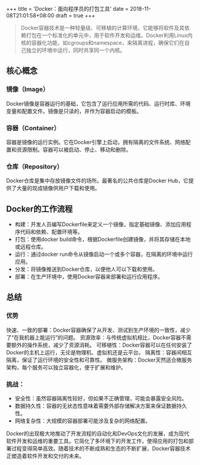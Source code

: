 +++
title = 'Docker：面向程序员的打包工具'
date = 2018-11-08T21:01:58+08:00
draft = true
+++

> Docker容器技术是一种轻量级、可移植的计算环境，它能够将软件及其依赖打包在一个标准化的单元中，用于软件开发和运维。Docker利用Linux内核的容器化功能，如cgroups和namespace，来隔离进程，确保它们在自己独立的环境中运行，同时共享同一个内核。

## 核心概念

### 镜像（Image）

Docker镜像是容器运行的基础，它包含了运行应用所需的代码、运行时库、环境变量和配置文件。镜像是只读的，并作为容器启动的模板。

### 容器（Container）

容器是镜像的运行实例。它在Docker引擎上启动，拥有隔离的文件系统、网络配置和资源限制。容器可以被启动、停止、移动和删除。
### 仓库（Repository）

Docker仓库是集中存放镜像文件的场所。最著名的公共仓库是Docker Hub，它提供了大量的现成镜像供用户下载和使用。

## Docker的工作流程

* 构建：开发人员编写Dockerfile来定义一个镜像，指定基础镜像、添加应用程序代码和依赖、配置环境等。
* 打包：使用docker build命令，根据Dockerfile创建镜像，并将其存储在本地或远程仓库。
* 运行：通过docker run命令从镜像启动一个或多个容器，在隔离的环境中运行应用。
* 分发：将镜像推送到Docker仓库，以便他人可以下载和使用。
* 部署：在生产环境中，使用Docker容器来部署和运行应用程序。


## 总结

### 优势
快速、一致的部署：Docker容器确保了从开发、测试到生产环境的一致性，减少了“在我机器上能运行”的问题。
资源效率：与传统虚拟机相比，Docker容器不需要额外的操作系统，减少了资源消耗。
可移植性：Docker容器可以在任何安装了Docker的主机上运行，无论是物理机、虚拟机还是云平台。
隔离性：容器间相互隔离，保证了运行环境的安全性和可靠性。
微服务架构：Docker天然适合微服务架构，每个服务可以独立容器化，便于扩展和维护。
### 挑战：
* 安全性：虽然容器隔离性较好，但如果不正确管理，可能会暴露安全风险。
* 数据持久性：容器的无状态性意味着需要外部存储解决方案来保证数据持久性。
* 网络复杂性：大规模的容器部署可能涉及复杂的网络配置。

Docker的出现极大地推动了开发流程的自动化和DevOps文化的发展，成为现代软件开发和运维的重要工具。它简化了多环境下的开发工作，使得应用的打包和部署过程变得简单高效。随着技术的不断成熟和生态的不断扩展，Docker容器技术正塑造着软件开发和交付的未来。
